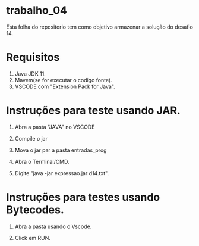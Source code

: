 # trabalho_04

Esta folha do repositorio tem como objetivo armazenar a solução do desafio 14.

# Requisitos

1. Java JDK 11.
2. Mavem(se for executar o codigo fonte).
3. VSCODE com "Extension Pack for Java".

# Instruções para teste usando JAR.
1. Abra a pasta "JAVA" no VSCODE

2. Compile o jar

1. Mova o jar par a pasta entradas_prog

2. Abra o Terminal/CMD.

3. Digite "java -jar expressao.jar d14.txt".

# Instruções para testes usando Bytecodes.

1. Abra a pasta usando o Vscode.

2. Click em RUN.